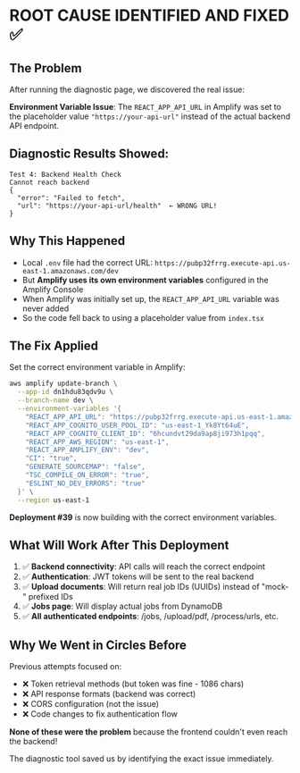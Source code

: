 # ROOT CAUSE IDENTIFIED AND FIXED ✅

## The Problem
After running the diagnostic page, we discovered the real issue:

**Environment Variable Issue**: The `REACT_APP_API_URL` in Amplify was set to the placeholder value `"https://your-api-url"` instead of the actual backend API endpoint.

## Diagnostic Results Showed:
```
Test 4: Backend Health Check
Cannot reach backend
{
  "error": "Failed to fetch",
  "url": "https://your-api-url/health"  ← WRONG URL!
}
```

## Why This Happened
- Local `.env` file had the correct URL: `https://pubp32frrg.execute-api.us-east-1.amazonaws.com/dev`
- But **Amplify uses its own environment variables** configured in the Amplify Console
- When Amplify was initially set up, the `REACT_APP_API_URL` variable was never added
- So the code fell back to using a placeholder value from `index.tsx`

## The Fix Applied

Set the correct environment variable in Amplify:

```bash
aws amplify update-branch \
  --app-id dn1hdu83qdv9u \
  --branch-name dev \
  --environment-variables '{
    "REACT_APP_API_URL": "https://pubp32frrg.execute-api.us-east-1.amazonaws.com/dev",
    "REACT_APP_COGNITO_USER_POOL_ID": "us-east-1_Yk8Yt64uE",
    "REACT_APP_COGNITO_CLIENT_ID": "6hcundvt29da9ap8ji973h1pqq",
    "REACT_APP_AWS_REGION": "us-east-1",
    "REACT_APP_AMPLIFY_ENV": "dev",
    "CI": "true",
    "GENERATE_SOURCEMAP": "false",
    "TSC_COMPILE_ON_ERROR": "true",
    "ESLINT_NO_DEV_ERRORS": "true"
  }' \
  --region us-east-1
```

**Deployment #39** is now building with the correct environment variables.

## What Will Work After This Deployment

1. ✅ **Backend connectivity**: API calls will reach the correct endpoint
2. ✅ **Authentication**: JWT tokens will be sent to the real backend
3. ✅ **Upload documents**: Will return real job IDs (UUIDs) instead of "mock-" prefixed IDs
4. ✅ **Jobs page**: Will display actual jobs from DynamoDB
5. ✅ **All authenticated endpoints**: /jobs, /upload/pdf, /process/urls, etc.

## Why We Went in Circles Before

Previous attempts focused on:
- ❌ Token retrieval methods (but token was fine - 1086 chars)
- ❌ API response formats (backend was correct)
- ❌ CORS configuration (not the issue)
- ❌ Code changes to fix authentication flow

**None of these were the problem** because the frontend couldn't even reach the backend!

The diagnostic tool saved us by identifying the exact issue immediately.
